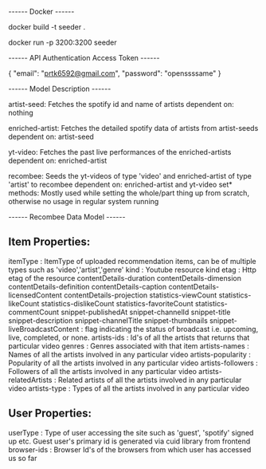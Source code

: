 ------ Docker ------

docker build -t seeder .

docker run -p 3200:3200 seeder


------ API Authentication Access Token ------

{
"email": "prtk6592@gmail.com",
"password": "openssssame"
}

------ Model Description ------

artist-seed: Fetches the spotify id and name of artists
dependent on: nothing

enriched-artist: Fetches the detailed spotify data of artists from artist-seeds
dependent on: artist-seed

yt-video: Fetches the past live performances of the enriched-artists 
dependent on: enriched-artist

recombee: Seeds the yt-videos of type 'video' and enriched-artist of type 'artist' to recombee
dependent on: enriched-artist and yt-video
set* methods: Mostly used while setting the whole/part thing up from scratch, otherwise no usage in regular system running

------ Recombee Data Model ------

Item Properties:
---------------

itemType <string>: ItemType of uploaded recommendation items, can be of multiple types such as 'video','artist','genre' 
kind <string>: Youtube resource kind
etag <string>: Http etag of the resource
contentDetails-duration <string>
contentDetails-dimension <string>
contentDetails-definition <string>
contentDetails-caption <string>
contentDetails-licensedContent <boolean>
contentDetails-projection <string>
statistics-viewCount <string>
statistics-likeCount <string>
statistics-dislikeCount <string>
statistics-favoriteCount <string>
statistics-commentCount <string>
snippet-publishedAt <timestamp>
snippet-channelId <string>
snippet-title <string>
snippet-description <string>
snippet-channelTitle <string>
snippet-thumbnails <string>
snippet-liveBroadcastContent <string>: flag indicating the status of broadcast i.e. upcoming, live, completed, or none. 
artists-ids <set>: Id's of all the artists that returns that particular video
genres <set>: Genres associated with that item
artists-names <set>: Names of all the artists involved in any particular video
artists-popularity <set>: Popularity of all the artists involved in any particular video
artists-followers <set>: Followers of all the artists involved in any particular video
artists-relatedArtists <set>: Related artists of all the artists involved in any particular video
artists-type <set>: Types of all the artists involved in any particular video

User Properties:
---------------

userType <string>: Type of user accessing the site such as 'guest', 'spotify' signed up etc. Guest user's primary id is                      generated via cuid library from frontend
browser-ids <set>: Browser Id's of the browsers from which user has accessed us so far 
